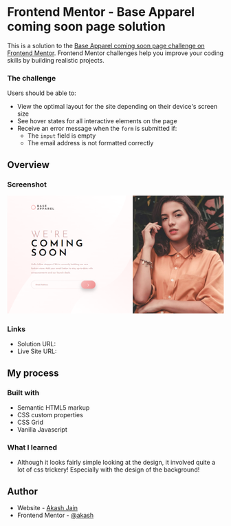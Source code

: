 # Frontend Mentor - Base Apparel coming soon page solution

This is a solution to the [Base Apparel coming soon page challenge on Frontend Mentor](https://www.frontendmentor.io/challenges/base-apparel-coming-soon-page-5d46b47f8db8a7063f9331a0). Frontend Mentor challenges help you improve your coding skills by building realistic projects. 

### The challenge

Users should be able to:

- View the optimal layout for the site depending on their device's screen size
- See hover states for all interactive elements on the page
- Receive an error message when the `form` is submitted if:
  - The `input` field is empty
  - The email address is not formatted correctly


## Overview

### Screenshot

![image](./screenshots/screenshot.png)

### Links

- Solution URL: 
- Live Site URL: 

## My process

### Built with

- Semantic HTML5 markup
- CSS custom properties
- CSS Grid
- Vanilla Javascript

### What I learned

* Although it looks fairly simple looking at the design, it involved quite a lot of css trickery! Especially with the design of the background!

## Author

- Website - [Akash Jain](https://github.com/Akash20x)
- Frontend Mentor - [@akash](https://www.frontendmentor.io/profile/Akash20x)
